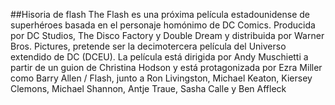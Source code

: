 ##Hisoria de flash
The Flash es una próxima película estadounidense de superhéroes basada en el personaje homónimo de DC Comics.
Producida por DC Studios, The Disco Factory y Double Dream y distribuida por Warner Bros. Pictures, pretende ser la decimotercera película del Universo extendido de DC (DCEU). 
La película está dirigida por Andy Muschietti a partir de un guion de Christina Hodson y 
está protagonizada por Ezra Miller como Barry Allen / Flash, junto a Ron Livingston, Michael Keaton, Kiersey Clemons, Michael Shannon, Antje Traue, Sasha Calle y Ben Affleck

